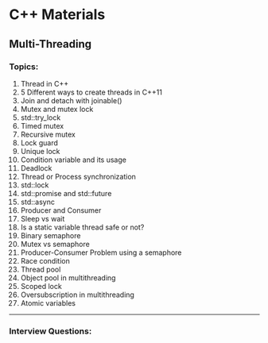 # C++ Materials

## Multi-Threading
### Topics:
1. Thread in C++
2. 5 Different ways to create threads in C++11
3. Join and detach with joinable()
4. Mutex and mutex lock
5. std::try_lock
6. Timed mutex
7. Recursive mutex
8. Lock guard
9. Unique lock
10. Condition variable and its usage
11. Deadlock
12. Thread or Process synchronization
13. std::lock
14. std::promise and std::future
15. std::async
16. Producer and Consumer
17. Sleep vs wait
18. Is a static variable thread safe or not?
19. Binary semaphore
20. Mutex vs semaphore
21. Producer-Consumer Problem using a semaphore
22. Race condition
23. Thread pool
24. Object pool in multithreading
25. Scoped lock
26. Oversubscription in multithreading
27. Atomic variables
---
### Interview Questions:
